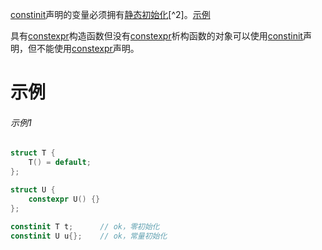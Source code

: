 [constinit]()声明的变量必须拥有[静态初始化]()[^2]。[示例]()

具有[constexpr]()构造函数但没有[constexpr]()析构函数的对象可以使用[constinit]()声明，但不能使用[constexpr]()声明。



# 示例

###### 示例1

```cpp
struct T {
	T() = default;
};

struct U {
	constexpr U() {}
};

constinit T t;		// ok，零初始化
constinit U u{};	// ok，常量初始化
```



[^1]:[零初始化]()和[常量初始化]()

